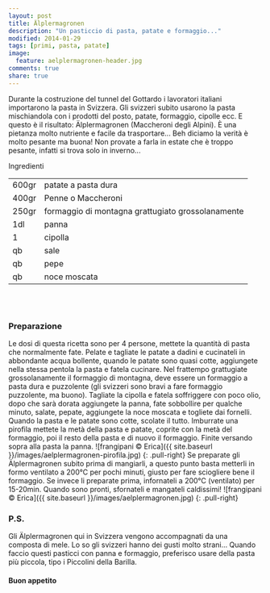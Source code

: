 ```yaml
---
layout: post
title: Älplermagronen
description: "Un pasticcio di pasta, patate e formaggio..."
modified: 2014-01-29
tags: [primi, pasta, patate]
image:
  feature: aelplermagronen-header.jpg
comments: true
share: true
---
```


Durante la costruzione del tunnel del Gottardo i lavoratori italiani importarono la pasta in Svizzera. Gli svizzeri subito usarono la pasta mischiandola con i prodotti del posto, patate, formaggio, cipolle ecc. E questo è il risultato: Älplermagronen (Maccheroni degli Alpini). È una pietanza molto nutriente e facile da trasportare... Beh diciamo la verità è molto pesante ma buona! Non provate a farla in estate che è troppo pesante, infatti si trova solo in inverno...

<div class="ingredients">
  <div class="ingredients-title">Ingredienti</div>
  <table>
    <tbody>
      <tr>
        <td>600gr</td>
        <td>patate a pasta dura</td>
      </tr>
      <tr>
        <td>400gr</td>
        <td>Penne o Maccheroni</td>
      </tr>
      <tr>
        <td>250gr</td>
        <td>formaggio di montagna grattugiato grossolanamente</td>
      </tr>
      <tr>
        <td>1dl</td>
        <td>panna</td>
      </tr>
      <tr>
        <td>1</td>
        <td>cipolla</td>
      </tr>
      <tr>
        <td>qb</td>
        <td>sale</td>
      </tr>
      <tr>
        <td>qb</td>
        <td>pepe</td>
      </tr>
      <tr>
        <td>qb</td>
        <td>noce moscata</td>
      </tr>
    </tbody>
  </table>
  <br></br>
</div>


<h3>
  <font color="grey">
    <i class="icon-cogs"></i>
  </font> Preparazione
</h3>

Le dosi di questa ricetta sono per 4 persone, mettete la quantità di pasta che normalmente fate.
Pelate e tagliate le patate a dadini e cucinateli in abbondante acqua bollente, quando le patate sono quasi cotte, aggiungete nella stessa pentola la pasta e fatela cucinare. Nel frattempo grattugiate grossolanamente il formaggio di montagna, deve essere un formaggio a pasta dura e puzzolente (gli svizzeri sono bravi a fare formaggio puzzolente, ma buono). Tagliate la cipolla e fatela soffriggere con poco olio, dopo che sarà dorata aggiungete la panna, fate sobbollire per qualche minuto, salate, pepate, aggiungete la noce moscata e togliete dai fornelli. Quando la pasta e le patate sono cotte, scolate il tutto. Imburrate una pirofila mettete la metà della pasta e patate, coprite con la metà del formaggio, poi il resto della pasta e di nuovo il formaggio. Finite versando sopra alla pasta la panna. 
![frangipani © Erica]({{ site.baseurl }}/images/aelplermagronen-pirofila.jpg)
{: .pull-right}
Se preparate gli Älplermagronen subito prima di mangiarli, a questo punto basta metterli in formo ventilato a 200°C per pochi minuti, giusto per fare sciogliere bene il formaggio. Se invece li preparate prima, infornateli a 200°C (ventilato) per 15-20min. Quando sono pronti, sfornateli e mangateli caldissimi!
![frangipani © Erica]({{ site.baseurl }}/images/aelplermagronen.jpg)
{: .pull-right}

<h3>
  <font color="#FFCC00">
    <i class="icon-lightbulb"></i>
  </font> P.S.
</h3>

Gli Älplermagronen qui in Svizzera vengono accompagnati da una composta di mele. Lo so gli svizzeri hanno dei gusti molto strani... Quando faccio questi pasticci con panna e formaggio, preferisco usare della pasta più piccola, tipo i Piccolini della Barilla.

<h4>Buon appetito
  <font color="red">
    <i class="icon-smile"></i>
  </font>
</h4>
